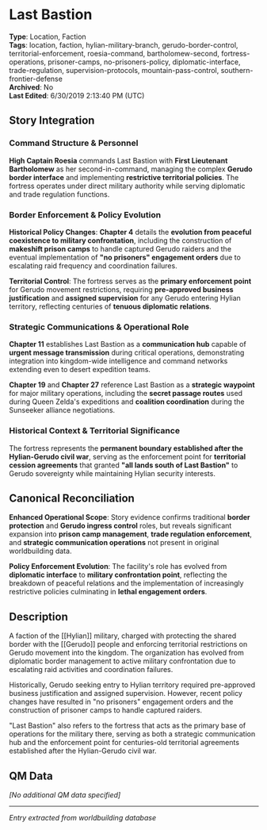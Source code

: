 # Last Bastion

**Type**: Location, Faction  
**Tags**: location, faction, hylian-military-branch, gerudo-border-control, territorial-enforcement, roesia-command, bartholomew-second, fortress-operations, prisoner-camps, no-prisoners-policy, diplomatic-interface, trade-regulation, supervision-protocols, mountain-pass-control, southern-frontier-defense  
**Archived**: No  
**Last Edited**: 6/30/2019 2:13:40 PM (UTC)

## Story Integration

### Command Structure & Personnel
**High Captain Roesia** commands Last Bastion with **First Lieutenant Bartholomew** as her second-in-command, managing the complex **Gerudo border interface** and implementing **restrictive territorial policies**. The fortress operates under direct military authority while serving diplomatic and trade regulation functions.

### Border Enforcement & Policy Evolution
**Historical Policy Changes**: **Chapter 4** details the **evolution from peaceful coexistence to military confrontation**, including the construction of **makeshift prison camps** to handle captured Gerudo raiders and the eventual implementation of **"no prisoners" engagement orders** due to escalating raid frequency and coordination failures.

**Territorial Control**: The fortress serves as the **primary enforcement point** for Gerudo movement restrictions, requiring **pre-approved business justification** and **assigned supervision** for any Gerudo entering Hylian territory, reflecting centuries of **tenuous diplomatic relations**.

### Strategic Communications & Operational Role
**Chapter 11** establishes Last Bastion as a **communication hub** capable of **urgent message transmission** during critical operations, demonstrating integration into kingdom-wide intelligence and command networks extending even to desert expedition teams.

**Chapter 19** and **Chapter 27** reference Last Bastion as a **strategic waypoint** for major military operations, including the **secret passage routes** used during Queen Zelda's expeditions and **coalition coordination** during the Sunseeker alliance negotiations.

### Historical Context & Territorial Significance
The fortress represents the **permanent boundary established after the Hylian-Gerudo civil war**, serving as the enforcement point for **territorial cession agreements** that granted **"all lands south of Last Bastion"** to Gerudo sovereignty while maintaining Hylian security interests.

## Canonical Reconciliation

**Enhanced Operational Scope**: Story evidence confirms traditional **border protection** and **Gerudo ingress control** roles, but reveals significant expansion into **prison camp management**, **trade regulation enforcement**, and **strategic communication operations** not present in original worldbuilding data.

**Policy Enforcement Evolution**: The facility's role has evolved from **diplomatic interface** to **military confrontation point**, reflecting the breakdown of peaceful relations and the implementation of increasingly restrictive policies culminating in **lethal engagement orders**.

## Description
A faction of the [[Hylian]] military, charged with protecting the shared border with the [[Gerudo]] people and enforcing territorial restrictions on Gerudo movement into the kingdom. The organization has evolved from diplomatic border management to active military confrontation due to escalating raid activities and coordination failures.

Historically, Gerudo seeking entry to Hylian territory required pre-approved business justification and assigned supervision. However, recent policy changes have resulted in "no prisoners" engagement orders and the construction of prisoner camps to handle captured raiders.

"Last Bastion" also refers to the fortress that acts as the primary base of operations for the military there, serving as both a strategic communication hub and the enforcement point for centuries-old territorial agreements established after the Hylian-Gerudo civil war.

## QM Data
*[No additional QM data specified]*

---
*Entry extracted from worldbuilding database*
